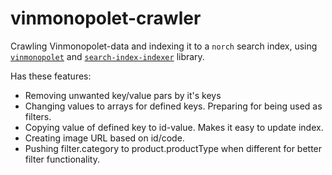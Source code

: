 # vinmonopolet-crawler
Crawling Vinmonopolet-data and indexing it to a `norch` search index, using [`vinmonopolet`](https://github.com/rexxars/vinmonopolet) and [`search-index-indexer`](https://github.com/eklem/search-index-indexer) library.


Has these features:
* Removing unwanted key/value pars by it's keys
* Changing values to arrays for defined keys. Preparing for being used as filters.
* Copying value of defined key to id-value. Makes it easy to update index.
* Creating image URL based on id/code.
* Pushing filter.category to product.productType when different for better filter functionality.
